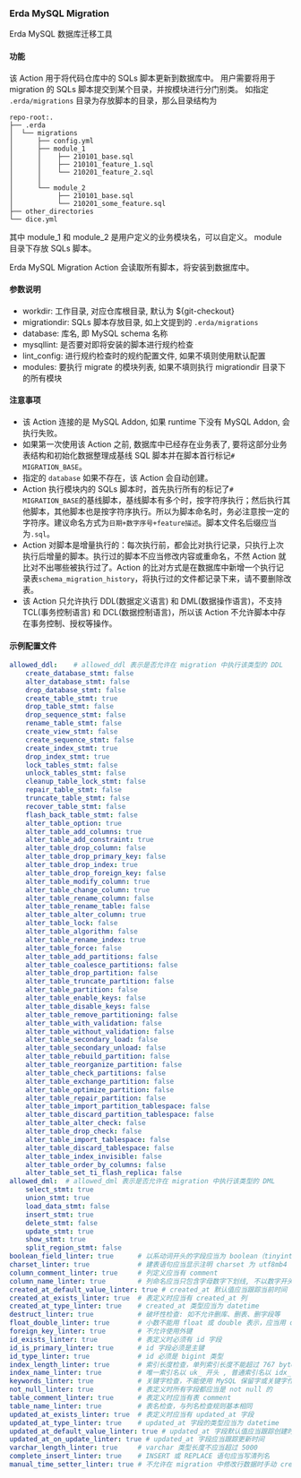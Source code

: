 ### Erda MySQL Migration
Erda MySQL 数据库迁移工具

#### 功能
该 Action 用于将代码仓库中的 SQLs 脚本更新到数据库中。
用户需要将用于 migration 的 SQLs 脚本提交到某个目录，并按模块进行分门别类。
如指定 `.erda/migrations` 目录为存放脚本的目录，那么目录结构为
```text
repo-root:.
├── .erda
│  └── migrations
│      ├── config.yml
│      ├── module_1
│      │    ├── 210101_base.sql
│      │    ├── 210101_feature_1.sql
│      │    └── 210201_feature_2.sql 
│      │    
│      └── module_2
│           ├── 210101_base.sql
│           └── 210201_some_feature.sql
├── other_directories
└── dice.yml
```
其中 module_1 和 module_2 是用户定义的业务模块名，可以自定义。
module 目录下存放 SQLs 脚本。

Erda MySQL Migration Action 会读取所有脚本，将安装到数据库中。

#### 参数说明
- workdir: 工作目录, 对应仓库根目录, 默认为 ${git-checkout}
- migrationdir: SQLs 脚本存放目录, 如上文提到的 `.erda/migrations`
- database: 库名, 即 MySQL schema 名称
- mysqllint: 是否要对即将安装的脚本进行规约检查
- lint_config: 进行规约检查时的规约配置文件, 如果不填则使用默认配置
- modules: 要执行 migrate 的模块列表, 如果不填则执行 migrationdir 目录下的所有模块

#### 注意事项
- 该 Action 连接的是 MySQL Addon, 如果 runtime 下没有 MySQL Addon, 会执行失败。
- 如果第一次使用该 Action 之前, 数据库中已经存在业务表了, 要将这部分业务表结构和初始化数据整理成基线 SQL 脚本并在脚本首行标记`# MIGRATION_BASE`。
- 指定的 `database` 如果不存在，该 Action 会自动创建。
- Action 执行模块内的 SQLs 脚本时，首先执行所有的标记了`# MIGRATION_BASE`的基线脚本，基线脚本有多个时，按字符序执行；然后执行其他脚本，其他脚本也是按字符序执行。所以为脚本命名时，务必注意按一定的字符序。建议命名方式为`日期+数字序号+feature描述`。脚本文件名后缀应当为`.sql`。
- Action 对脚本是增量执行的：每次执行前，都会比对执行记录，只执行上次执行后增量的脚本。执行过的脚本不应当修改内容或重命名，不然 Action 就比对不出哪些被执行过了。Action 的比对方式是在数据库中新增一个执行记录表`schema_migration_history`，将执行过的文件都记录下来，请不要删除改表。
- 该 Action 只允许执行 DDL(数据定义语言) 和 DML(数据操作语言)，不支持 TCL(事务控制语言) 和 DCL(数据控制语言)，所以该 Action 不允许脚本中存在事务控制、授权等操作。

#### 示例配置文件
```yaml
allowed_ddl:    # allowed_ddl 表示是否允许在 migration 中执行该类型的 DDL
    create_database_stmt: false
    alter_database_stmt: false
    drop_database_stmt: false
    create_table_stmt: true
    drop_table_stmt: false
    drop_sequence_stmt: false
    rename_table_stmt: false
    create_view_stmt: false
    create_sequence_stmt: false
    create_index_stmt: true
    drop_index_stmt: true
    lock_tables_stmt: false
    unlock_tables_stmt: false
    cleanup_table_lock_stmt: false
    repair_table_stmt: false
    truncate_table_stmt: false
    recover_table_stmt: false
    flash_back_table_stmt: false
    alter_table_option: true
    alter_table_add_columns: true
    alter_table_add_constraint: true
    alter_table_drop_column: false
    alter_table_drop_primary_key: false
    alter_table_drop_index: true
    alter_table_drop_foreign_key: false
    alter_table_modify_column: true
    alter_table_change_column: true
    alter_table_rename_column: false
    alter_table_rename_table: false
    alter_table_alter_column: true
    alter_table_lock: false
    alter_table_algorithm: false
    alter_table_rename_index: true
    alter_table_force: false
    alter_table_add_partitions: false
    alter_table_coalesce_partitions: false
    alter_table_drop_partition: false
    alter_table_truncate_partition: false
    alter_table_partition: false
    alter_table_enable_keys: false
    alter_table_disable_keys: false
    alter_table_remove_partitioning: false
    alter_table_with_validation: false
    alter_table_without_validation: false
    alter_table_secondary_load: false
    alter_table_secondary_unload: false
    alter_table_rebuild_partition: false
    alter_table_reorganize_partition: false
    alter_table_check_partitions: false
    alter_table_exchange_partition: false
    alter_table_optimize_partition: false
    alter_table_repair_partition: false
    alter_table_import_partition_tablespace: false
    alter_table_discard_partition_tablespace: false
    alter_table_alter_check: false
    alter_table_drop_check: false
    alter_table_import_tablespace: false
    alter_table_discard_tablespace: false
    alter_table_index_invisible: false
    alter_table_order_by_columns: false
    alter_table_set_ti_flash_replica: false
allowed_dml:  # allowed_dml 表示是否允许在 migration 中执行该类型的 DML 
    select_stmt: true
    union_stmt: true
    load_data_stmt: false
    insert_stmt: true
    delete_stmt: false
    update_stmt: true
    show_stmt: true
    split_region_stmt: false
boolean_field_linter: true      # 以系动词开头的字段应当为 boolean（tinyint(1)） 类型, boolean 类型字段命名应当以系动词开头
charset_linter: true            # 建表语句应当显示注明 charset 为 utf8mb4
column_comment_linter: true     # 列定义应当有 comment
column_name_linter: true        # 列命名应当只包含字母数字下划线, 不以数字开头, 两个下划线中不能只有数字, 字母都应当小写
created_at_default_value_linter: true # created_at 默认值应当跟踪当前时间
created_at_exists_linter: true  # 表定义时应当有 created_at 列
created_at_type_linter: true    # created_at 类型应当为 datetime
destruct_linter: true           # 破坏性检查: 如不允许删库、删表、删字段等
float_double_linter: true       # 小数不能用 float 或 double 表示，应当用 decimal
foreign_key_linter: true        # 不允许使用外键
id_exists_linter: true          # 表定义时必须有 id 字段
id_is_primary_linter: true      # id 字段必须是主键
id_type_linter: true            # id 必须是 bigint 类型
index_length_linter: true       # 索引长度检查，单列索引长度不能超过 767 bytes，联合索引长度不能超过 3072 bytes
index_name_linter: true         # 唯一索引名以 uk_ 开头 , 普通索引名以 idx_ 开头
keywords_linter: true           # 关键字检查，不能使用 MySQL 保留字或关键字作为表名列名
not_null_linter: true           # 表定义时所有字段都应当是 not null 的
table_comment_linter: true      # 表定义时应当有表 comment
table_name_linter: true         # 表名检查，与列名检查规则基本相同
updated_at_exists_linter: true  # 表定义时应当有 updated_at 字段
updated_at_type_linter: true    # updated_at 字段的类型应当为 datetime
updated_at_default_value_linter: true # updated_at 字段默认值应当跟踪创建时间
updated_at_on_update_linter: true # updated_at 字段应当跟踪更新时间
varchar_length_linter: true     # varchar 类型长度不应当超过 5000
complete_insert_linter: true    # INSERT 或 REPLACE 语句应当写清列名 
manual_time_setter_linter: true # 不允许在 migration 中修改行数据时手动 created_at 或 updated_at 时间
```
